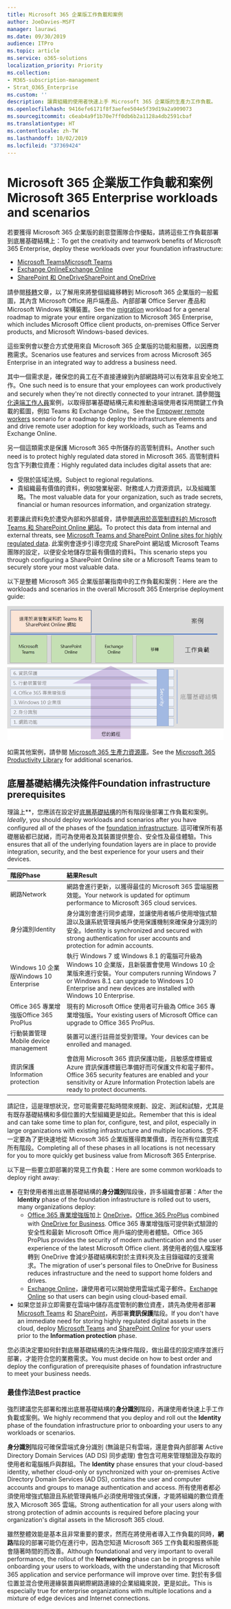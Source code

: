 ```yaml
---
title: Microsoft 365 企業版工作負載和案例
author: JoeDavies-MSFT
manager: laurawi
ms.date: 09/30/2019
audience: ITPro
ms.topic: article
ms.service: o365-solutions
localization_priority: Priority
ms.collection:
- M365-subscription-management
- Strat_O365_Enterprise
ms.custom: ''
description: 讓貴組織的使用者快速上手 Microsoft 365 企業版的生產力工作負載。
ms.openlocfilehash: 9416efe6171f8f3aefee504e5f39d19a2a909073
ms.sourcegitcommit: c6eab4a9f1b70e7ff0db6b2a1128a4db2591cbaf
ms.translationtype: HT
ms.contentlocale: zh-TW
ms.lasthandoff: 10/02/2019
ms.locfileid: "37369424"
---
```

# <a name="microsoft-365-enterprise-workloads-and-scenarios"></a><span data-ttu-id="85760-103">Microsoft 365 企業版工作負載和案例</span><span class="sxs-lookup"><span data-stu-id="85760-103">Microsoft 365 Enterprise workloads and scenarios</span></span>

<span data-ttu-id="85760-104">若要獲得 Microsoft 365 企業版的創意暨團隊合作優點，請將這些工作負載部署到底層基礎結構上：</span><span class="sxs-lookup"><span data-stu-id="85760-104">To get the creativity and teamwork benefits of Microsoft 365 Enterprise, deploy these workloads over your foundation infrastructure:</span></span>

- [<span data-ttu-id="85760-105">Microsoft Teams</span><span class="sxs-lookup"><span data-stu-id="85760-105">Microsoft Teams</span></span>](teams-workload.md)
- [<span data-ttu-id="85760-106">Exchange Online</span><span class="sxs-lookup"><span data-stu-id="85760-106">Exchange Online</span></span>](exchangeonline-workload.md)
- [<span data-ttu-id="85760-107">SharePoint 和 OneDrive</span><span class="sxs-lookup"><span data-stu-id="85760-107">SharePoint and OneDrive</span></span>](sharepoint-online-onedrive-workload.md)

<span data-ttu-id="85760-108">請參閱[移轉](migration-microsoft-365-enterprise-workload.md)文章，以了解用來將整個組織移轉到 Microsoft 365 企業版的一般藍圖，其內含 Microsoft Office 用戶端產品、內部部署 Office Server 產品和 Microsoft Windows 架構裝置。</span><span class="sxs-lookup"><span data-stu-id="85760-108">See the [migration](migration-microsoft-365-enterprise-workload.md) workload for a general roadmap to migrate your entire organization to Microsoft 365 Enterprise, which includes Microsoft Office client products, on-premises Office Server products, and Microsoft Windows-based devices.</span></span>

<span data-ttu-id="85760-109">這些案例會以整合方式使用來自 Microsoft 365 企業版的功能和服務，以因應商務需求。</span><span class="sxs-lookup"><span data-stu-id="85760-109">Scenarios use features and services from across Microsoft 365 Enterprise in an integrated way to address a business need.</span></span> 

<span data-ttu-id="85760-110">其中一個需求是，確保您的員工在不直接連線到內部網路時可以有效率且安全地工作。</span><span class="sxs-lookup"><span data-stu-id="85760-110">One such need is to ensure that your employees can work productively and securely when they're not directly connected to your intranet.</span></span> <span data-ttu-id="85760-111">請參閱[強化遠端工作人員](empower-people-to-work-remotely.md)案例，以取得部署基礎結構元素和推動遠端使用者採用關鍵工作負載的藍圖，例如 Teams 和 Exchange Online。</span><span class="sxs-lookup"><span data-stu-id="85760-111">See the [Empower remote workers](empower-people-to-work-remotely.md) scenario for a roadmap to deploy the infrastructure elements and and drive remote user adoption for key workloads, such as Teams and Exchange Online.</span></span>

<span data-ttu-id="85760-112">另一個這類需求是保護 Microsoft 365 中所儲存的高管制資料。</span><span class="sxs-lookup"><span data-stu-id="85760-112">Another such need is to protect highly regulated data stored in Microsoft 365.</span></span> <span data-ttu-id="85760-113">高管制資料包含下列數位資產：</span><span class="sxs-lookup"><span data-stu-id="85760-113">Highly regulated data includes digital assets that are:</span></span>

- <span data-ttu-id="85760-114">受限於區域法規。</span><span class="sxs-lookup"><span data-stu-id="85760-114">Subject to regional regulations.</span></span>
- <span data-ttu-id="85760-115">貴組織最有價值的資料，例如營業秘密、財務或人力資源資訊，以及組織策略。</span><span class="sxs-lookup"><span data-stu-id="85760-115">The most valuable data for your organization, such as trade secrets, financial or human resources information, and organization strategy.</span></span>

<span data-ttu-id="85760-116">若要讓此資料免於遭受內部和外部威脅，請參閱[適用於高管制資料的 Microsoft Teams 和 SharePoint Online 網站](teams-sharepoint-online-sites-highly-regulated-data.md)。</span><span class="sxs-lookup"><span data-stu-id="85760-116">To protect this data from internal and external threats, see [Microsoft Teams and SharePoint Online sites for highly regulated data](teams-sharepoint-online-sites-highly-regulated-data.md).</span></span> <span data-ttu-id="85760-117">此案例會逐步引導您完成 SharePoint 網站或 Microsoft Teams 團隊的設定，以便安全地儲存您最有價值的資料。</span><span class="sxs-lookup"><span data-stu-id="85760-117">This scenario steps you through configuring a SharePoint Online site or a Microsoft Teams team to securely store your most valuable data.</span></span>

<span data-ttu-id="85760-118">以下是整體 Microsoft 365 企業版部署指南中的工作負載和案例：</span><span class="sxs-lookup"><span data-stu-id="85760-118">Here are the workloads and scenarios in the overall Microsoft 365 Enterprise deployment guide:</span></span>

![整體 Microsoft 365 企業版部署指南中的工作負載和案例](./media/deploy-workloads/m365-deploy-content-arch-workloads.png)

<span data-ttu-id="85760-120">如需其他案例，請參閱 [Microsoft 365 生產力資源庫](https://www.microsoft.com/microsoft-365/success/)。</span><span class="sxs-lookup"><span data-stu-id="85760-120">See the [Microsoft 365 Productivity Library](https://www.microsoft.com/microsoft-365/success/) for additional scenarios.</span></span> 

## <a name="foundation-infrastructure-prerequisites"></a><span data-ttu-id="85760-121">底層基礎結構先決條件</span><span class="sxs-lookup"><span data-stu-id="85760-121">Foundation infrastructure prerequisites</span></span>

<span data-ttu-id="85760-122">理論上\*\*，您應該在設定好[底層基礎結構](deploy-foundation-infrastructure.md)的所有階段後部署工作負載和案例。</span><span class="sxs-lookup"><span data-stu-id="85760-122">*Ideally*, you should deploy workloads and scenarios after you have configured all of the phases of the [foundation infrastructure](deploy-foundation-infrastructure.md).</span></span> <span data-ttu-id="85760-123">這可確保所有基礎層級都已就緒，而可為使用者及其裝置提供整合、安全性及最佳體驗。</span><span class="sxs-lookup"><span data-stu-id="85760-123">This ensures that all of the underlying foundation layers are in place to provide integration, security, and the best experience for your users and their devices.</span></span>

| <span data-ttu-id="85760-124">階段</span><span class="sxs-lookup"><span data-stu-id="85760-124">Phase</span></span> | <span data-ttu-id="85760-125">結果</span><span class="sxs-lookup"><span data-stu-id="85760-125">Result</span></span> |
|:-------|:-----|
| <span data-ttu-id="85760-126">網路</span><span class="sxs-lookup"><span data-stu-id="85760-126">Network</span></span> | <span data-ttu-id="85760-127">網路會進行更新，以獲得最佳的 Microsoft 365 雲端服務效能。</span><span class="sxs-lookup"><span data-stu-id="85760-127">Your network is updated for optimum performance to Microsoft 365 cloud services.</span></span> |
| <span data-ttu-id="85760-128">身分識別</span><span class="sxs-lookup"><span data-stu-id="85760-128">Identity</span></span> | <span data-ttu-id="85760-129">身分識別會進行同步處理，並讓使用者帳戶使用增強式驗證以及讓系統管理員帳戶使用保護機制來確保身分識別的安全。</span><span class="sxs-lookup"><span data-stu-id="85760-129">Identity is synchronized and secured with strong authentication for user accounts and protection for admin accounts.</span></span> |
| <span data-ttu-id="85760-130">Windows 10 企業版</span><span class="sxs-lookup"><span data-stu-id="85760-130">Windows 10 Enterprise</span></span> | <span data-ttu-id="85760-131">執行 Windows 7 或 Windows 8.1 的電腦可升級為 Windows 10 企業版，且新裝置會使用 Windows 10 企業版來進行安裝。</span><span class="sxs-lookup"><span data-stu-id="85760-131">Your computers running Windows 7 or Windows 8.1 can upgrade to Windows 10 Enterprise and new devices are installed with Windows 10 Enterprise.</span></span> |
| <span data-ttu-id="85760-132">Office 365 專業增強版</span><span class="sxs-lookup"><span data-stu-id="85760-132">Office 365 ProPlus</span></span> | <span data-ttu-id="85760-133">現有的 Microsoft Office 使用者可升級為 Office 365 專業增強版。</span><span class="sxs-lookup"><span data-stu-id="85760-133">Your existing users of Microsoft Office can upgrade to Office 365 ProPlus.</span></span> |
| <span data-ttu-id="85760-134">行動裝置管理</span><span class="sxs-lookup"><span data-stu-id="85760-134">Mobile device management</span></span> | <span data-ttu-id="85760-135">裝置可以進行註冊並受到管理。</span><span class="sxs-lookup"><span data-stu-id="85760-135">Your devices can be enrolled and managed.</span></span> |
| <span data-ttu-id="85760-136">資訊保護</span><span class="sxs-lookup"><span data-stu-id="85760-136">Information protection</span></span> | <span data-ttu-id="85760-137">會啟用 Microsoft 365 資訊保護功能，且敏感度標籤或 Azure 資訊保護標籤已準備好而可保護文件和電子郵件。</span><span class="sxs-lookup"><span data-stu-id="85760-137">Office 365 security features are enabled and your sensitivity or Azure Information Protection labels are ready to protect documents.</span></span> |

<span data-ttu-id="85760-138">請記住，這是理想狀況，您可能需要花點時間來規劃、設定、測試和試驗，尤其是有既存基礎結構和多個位置的大型組織更是如此。</span><span class="sxs-lookup"><span data-stu-id="85760-138">Remember that this is ideal and can take some time to plan for, configure, test, and pilot, especially in large organizations with existing infrastructure and multiple locations.</span></span> <span data-ttu-id="85760-139">您不一定要為了更快速地從 Microsoft 365 企業版獲得商業價值，而在所有位置完成所有階段。</span><span class="sxs-lookup"><span data-stu-id="85760-139">Completing all of these phases in all locations is not necessary for you to more quickly get business value from Microsoft 365 Enterprise.</span></span> 

<span data-ttu-id="85760-140">以下是一些要立即部署的常見工作負載：</span><span class="sxs-lookup"><span data-stu-id="85760-140">Here are some common workloads to deploy right away:</span></span> 

- <span data-ttu-id="85760-141">在對使用者推出底層基礎結構的**身分識別**階段後，許多組織會部署：</span><span class="sxs-lookup"><span data-stu-id="85760-141">After the **Identity** phase of the foundation infrastructure is rolled out to users, many organizations deploy:</span></span>
  - <span data-ttu-id="85760-142">[Office 365 專業增強版](office365proplus-infrastructure.md)加上 [OneDrive](https://docs.microsoft.com/onedrive/plan-onedrive-enterprise)。</span><span class="sxs-lookup"><span data-stu-id="85760-142">[Office 365 ProPlus](office365proplus-infrastructure.md) combined with [OneDrive for Business](https://docs.microsoft.com/onedrive/plan-onedrive-enterprise).</span></span> <span data-ttu-id="85760-143">Office 365 專業增強版可提供新式驗證的安全性和最新 Microsoft Office 用戶端的使用者體驗。</span><span class="sxs-lookup"><span data-stu-id="85760-143">Office 365 ProPlus provides the security of modern authentication and the user experience of the latest Microsoft Office client.</span></span> <span data-ttu-id="85760-144">將使用者的個人檔案移轉到 OneDrive 會減少基礎結構和對於主資料夾及主目錄磁碟的支援需求。</span><span class="sxs-lookup"><span data-stu-id="85760-144">The migration of user's personal files to OneDrive for Business reduces infrastructure and the need to support home folders and drives.</span></span>
  - <span data-ttu-id="85760-145">[Exchange Online](exchangeonline-workload.md)，讓使用者可以開始使用雲端式電子郵件。</span><span class="sxs-lookup"><span data-stu-id="85760-145">[Exchange Online](exchangeonline-workload.md) so that users can begin using cloud-based email.</span></span>
- <span data-ttu-id="85760-146">如果您並非立即需要在雲端中儲存高度管制的數位資產，請先為使用者部署 [Microsoft Teams](teams-workload.md) 和 [SharePoint](sharepoint-online-onedrive-workload.md)，再部署**資訊保護**階段。</span><span class="sxs-lookup"><span data-stu-id="85760-146">If you don't have an immediate need for storing highly regulated digital assets in the cloud, deploy [Microsoft Teams](teams-workload.md) and [SharePoint Online](sharepoint-online-onedrive-workload.md) for your users prior to the **Information protection** phase.</span></span>

<span data-ttu-id="85760-147">您必須決定要如何針對底層基礎結構的先決條件階段，做出最佳的設定順序並進行部署，才能符合您的業務需求。</span><span class="sxs-lookup"><span data-stu-id="85760-147">You must decide on how to best order and deploy the configuration of prerequisite phases of foundation infrastructure to meet your business needs.</span></span>

### <a name="best-practice"></a><span data-ttu-id="85760-148">最佳作法</span><span class="sxs-lookup"><span data-stu-id="85760-148">Best practice</span></span>

<span data-ttu-id="85760-149">強烈建議您先部署和推出底層基礎結構的**身分識別**階段，再讓使用者快速上手工作負載或案例。</span><span class="sxs-lookup"><span data-stu-id="85760-149">We highly recommend that you deploy and roll out the **Identity** phase of the foundation infrastructure prior to onboarding your users to any workloads or scenarios.</span></span>

<span data-ttu-id="85760-150">**身分識別**階段可確保雲端式身分識別 (無論是只有雲端，還是會與內部部署 Active Directory Domain Services (AD DS) 同步處理) 會包含可用來管理驗證及存取的使用者和電腦帳戶與群組。</span><span class="sxs-lookup"><span data-stu-id="85760-150">The **Identity** phase ensures that your cloud-based identity, whether cloud-only or synchronized with your on-premises Active Directory Domain Services (AD DS), contains the user and computer accounts and groups to manage authentication and access.</span></span> <span data-ttu-id="85760-151">所有使用者都必須使用增強式驗證且系統管理員帳戶必須使用增強式保護，才能將組織的數位資產放入 Microsoft 365 雲端。</span><span class="sxs-lookup"><span data-stu-id="85760-151">Strong authentication for all your users along with strong protection of admin accounts is required before placing your organization's digital assets in the Microsoft 365 cloud.</span></span>

<span data-ttu-id="85760-152">雖然整體效能是基本且非常重要的要求，然而在將使用者導入工作負載的同時，**網路**階段的部署可能仍在進行中，因為您知道 Microsoft 365 工作負載和服務係能會隨著時間的而改善。</span><span class="sxs-lookup"><span data-stu-id="85760-152">Although foundational and very important to overall performance, the rollout of the **Networking** phase can be in progress while onboarding your users to workloads, with the understanding that Microsoft 365 application and service performance will improve over time.</span></span> <span data-ttu-id="85760-153">對於有多個位置並混合使用邊緣裝置與網際網路連線的企業組織來說，更是如此。</span><span class="sxs-lookup"><span data-stu-id="85760-153">This is especially true for enterprise organizations with multiple locations and a mixture of edge devices and Internet connections.</span></span>
